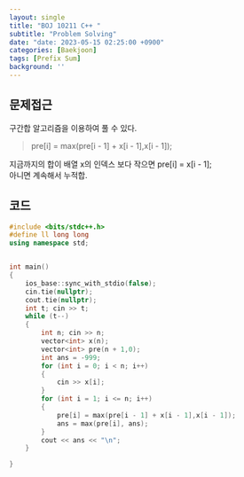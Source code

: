 ```yaml
---
layout: single
title: "BOJ 10211 C++ "
subtitle: "Problem Solving"
date: "date: 2023-05-15 02:25:00 +0900"
categories: [Baekjoon]
tags: [Prefix Sum]
background: ''
---
```

## 문제접근
구간합 알고리즘을 이용하여 풀 수 있다.  
>pre[i] = max(pre[i - 1] + x[i - 1],x[i - 1]);

지금까지의 합이 배열 x의 인덱스 보다 작으면 pre[i] = x[i - 1];  
아니면 계속해서 누적합.  
## 코드

```c++
#include <bits/stdc++.h> 
#define ll long long
using namespace std;


int main()
{
	ios_base::sync_with_stdio(false);
	cin.tie(nullptr);
	cout.tie(nullptr);
	int t; cin >> t;
	while (t--)
	{
		int n; cin >> n;
		vector<int> x(n);
		vector<int> pre(n + 1,0);
		int ans = -999;
		for (int i = 0; i < n; i++)
		{
			cin >> x[i];
		}
		for (int i = 1; i <= n; i++)
		{
			pre[i] = max(pre[i - 1] + x[i - 1],x[i - 1]);
			ans = max(pre[i], ans);
		}
		cout << ans << "\n";
	}

}
```
